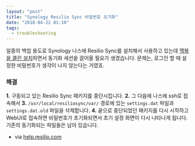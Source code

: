 ```yaml
---
layout: "post"
title: "Synology Resilio Sync 비밀번호 초기화"
date: "2018-04-22 01:10"
tags:
  - troubleshooting
---
```


일종의 백업 용도로 Synology 나스에 Resilio Sync를 설치해서 사용하고 있는데 [맥북을 클린 설치](https://canor.cf/2018/04/22/맥북-에어-macos-10-13-클린-설치)하면서 동기화 세션을 끌어올 필요가 생겼습니다. 문제는, 로그인 할 때 설정한 비밀번호가 생각이 나지 않는다는 거였죠.

### 해결

**1\.** 구동되고 있는 Resilio Sync 패키지를 중단시킵니다. **2\.** 그 다음에 나스에 ssh로 접속해서 **3\.** `/usr/local/resiliosync/var/` 경로에 있는 `settings.dat` 파일과 `settings.dat.old` 파일을 삭제합니다. **4\.** 끝으로 중단되었던 패키지를 다시 시작하고 WebUI로 접속하면 비밀번호가 초기화되면서 초기 설정 화면이 다시 나타나게 됩니다. 기존의 동기화되는 파일들은 남아 있습니다.

- via [help.resilio.com](https://help.resilio.com/hc/en-us/articles/205450295-How-do-I-reset-my-WebUI-password-)
